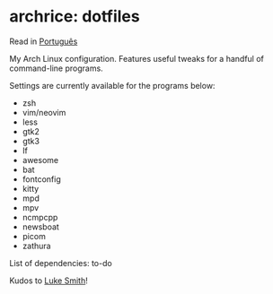 # archrice: dotfiles

Read in [Português](./LEIAME.md)

My Arch Linux configuration. Features useful tweaks for a handful of
command-line programs.

Settings are currently available for the programs below:
* zsh
* vim/neovim
* less
* gtk2
* gtk3
* lf
* awesome
* bat
* fontconfig
* kitty
* mpd
* mpv
* ncmpcpp
* newsboat
* picom
* zathura

List of dependencies: to-do

Kudos to [Luke Smith](https://github.com/LukeSmithxyz)!
